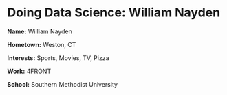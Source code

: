 # Doing Data Science: William Nayden
**Name:** William Nayden

**Hometown:** Weston, CT

**Interests:** Sports, Movies, TV, Pizza

**Work:** 4FRONT

**School:** Southern Methodist University
